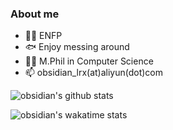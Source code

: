 ### About me

- 👨‍💻 ENFP
- 🐟 Enjoy messing around
- 👨‍🎓 M.Phil in Computer Science
- 📫 obsidian_lrx(at)aliyun(dot)com
<!--
- 😄 Pronouns: ...
- ⚡ Fun fact: ...
- 🤔 I’m looking for help with ...
- 💬 Ask me about ...
-->

![obsidian's github stats](https://github-readme-stats.vercel.app/api?username=ooobsidian&show_icons=true&theme=flag-india)

![obsidian's wakatime stats](https://github-readme-stats.vercel.app/api/wakatime?username=@obsidian&theme=flag-india)
